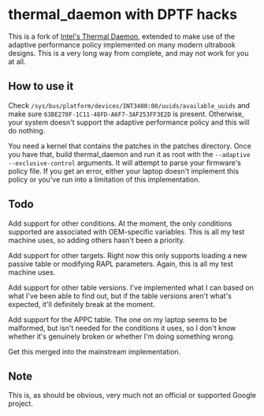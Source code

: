 thermal_daemon with DPTF hacks
==============================

This is a fork of [Intel's Thermal Daemon](https://github.com/intel/thermal_daemon), extended to make use of the adaptive performance policy implemented on many modern ultrabook designs. This is a very long way from complete, and may not work for you at all.

How to use it
-------------

Check ``/sys/bus/platform/devices/INT3400:00/uuids/available_uuids`` and make sure ``63BE270F-1C11-48FD-A6F7-3AF253FF3E2D`` is present. Otherwise, your system doesn't support the adaptive performance policy and this will do nothing.

You need a kernel that contains the patches in the patches directory. Once you have that, build thermal_daemon and run it as root with the ``--adaptive --exclusive-control`` arguments. It will attempt to parse your firmware's policy file. If you get an error, either your laptop doesn't implement this policy or you've run into a limitation of this implementation.

Todo
----

Add support for other conditions. At the moment, the only conditions supported are associated with OEM-specific variables. This is all my test machine uses, so adding others hasn't been a priority.

Add support for other targets. Right now this only supports loading a new passive table or modifying RAPL parameters. Again, this is all my test machine uses.

Add support for other table versions. I've implemented what I can based on what I've been able to find out, but if the table versions aren't what's expected, it'll definitely break at the moment.

Add support for the APPC table. The one on my laptop seems to be malformed, but isn't needed for the conditions it uses, so I don't know whether it's genuinely broken or whether I'm doing something wrong.

Get this merged into the mainstream implementation.

Note
----

This is, as should be obvious, very much not an official or supported Google project.